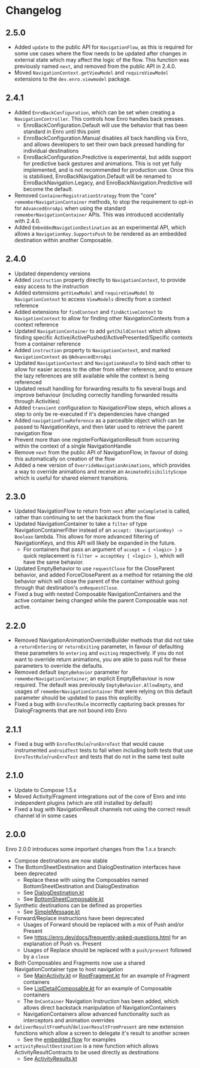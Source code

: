 # Changelog

## 2.5.0
* Added `update` to the public API for `NavigationFlow`, as this is required for some use cases where the flow needs to be updated after changes in external state which may affect the logic of the flow. This function was previously named `next`, and removed from the public API in 2.4.0.
* Moved `NavigationContext.getViewModel` and `requireViewModel` extensions to the `dev.enro.viewmodel` package.

## 2.4.1
* Added `EnroBackConfiguration`, which can be set when creating a `NavigationController`. This controls how Enro handles back presses.
  * EnroBackConfiguration.Default will use the behavior that has been standard in Enro until this point
  * EnroBackConfiguration.Manual disables all back handling via Enro, and allows developers to set their own back pressed handling for individual destinations
  * EnroBackConfiguration.Predictive is experimental, but adds support for predictive back gestures and animations. This is not yet fully implemented, and is not recommended for production use. Once this is stabilised, EnroBackNavigation.Default will be renamed to EnroBackNavigation.Legacy, and EnroBackNavigation.Predictive will become the default.
* Removed `ContainerRegistrationStrategy` from the "core" `rememberNavigationContainer` methods, to stop the requirement to opt-in for `AdvancedEnroApi` when using the standard `rememberNavigationContainer` APIs. This was introduced accidentally with 2.4.0.
* Added `EmbeddedNavigationDestination` as an experimental API, which allows a `NavigationKey.SupportsPush` to be rendered as an embedded destination within another Composable.

## 2.4.0
* Updated dependency versions
* Added `instruction` property directly to `NavigationContext`, to provide easy access to the instruction
* Added extensions `getViewModel` and `requireViewModel` to `NavigationContext` to access `ViewModels` directly from a context reference
* Added extensions for `findContext` and `findActiveContext` to `NavigationContext` to allow for finding other NavigationContexts from a context reference
* Updated `NavigationContainer` to add `getChildContext` which allows finding specific Active/ActivePushed/ActivePresented/Specific contexts from a container reference
* Added `instruction` property to `NavigationContext`, and marked `NavigationContext` as `@AdvancedEnroApi`
* Updated `NavigationContext` and `NavigationHandle` to bind each other to allow for easier access to the other from either reference, and to ensure the lazy references are still available while the context is being referenced
* Updated result handling for forwarding results to fix several bugs and improve behaviour (including correctly handling forwarded results through Activities)
* Added `transient` configuration to NavigationFlow steps, which allows a step to only be re-executed if it's dependencies have changed
* Added `navigationFlowReference` as a parcealble object which can be passed to NavigationKeys, and then later used to retrieve the parent navigation flow
* Prevent more than one registerForNavigationResult from occurring within the context of a single NavigationHandle
* Remove `next` from the public API of NavigationFlow, in favour of doing this automatically on creation of the flow
* Added a new version of `OverrideNavigationAnimations`, which provides a way to override animations and receive an `AnimatedVisibilityScope` which is useful for shared element transitions.

## 2.3.0
* Updated NavigationFlow to return from `next` after `onCompleted` is called, rather than continuing to set the backstack from the flow
* Updated NavigationContainer to take a `filter` of type NavigationContainerFilter instead of an `accept: (NavigationKey) -> Boolean` lambda. This allows for more advanced filtering of NavigationKeys, and this API will likely be expanded in the future. 
  * For containers that pass an argument of `accept = { <logic> }` a quick replacement is `filter = acceptKey { <logic> }`, which will have the same behavior.
* Updated EmptyBehavior to use `requestClose` for the CloseParent behavior, and added ForceCloseParent as a method for retaining the old behavior which will close the parent of the container without going through that destination's `onRequestClose`.
* Fixed a bug with nested Composable NavigationContainers and the active container being changed while the parent Composable was not active.  

## 2.2.0
* Removed NavigationAnimationOverrideBuilder methods that did not take a `returnEntering` or `returnExiting` parameter, in favour of defaulting these parameters to `entering` and `exiting` respectively. If you do not want to override return animations, you are able to pass null for these parameters to override the defaults.
* Removed default `EmptyBehavior` parameter for `rememberNavigationContainer`; an explicit EmptyBehaviour is now required. The default was previously `EmptyBehavior.AllowEmpty`, and usages of `rememberNavigationContainer` that were relying on this default parameter should be updated to pass this explicitly.
* Fixed a bug with `EnroTestRule` incorrectly capturing back presses for DialogFragments that are not bound into Enro

## 2.1.1
* Fixed a bug with `EnroTestRule`/`runEnroTest` that would cause instrumented `androidTest` tests to fail when including both tests that use `EnroTestRule`/`runEnroTest` and tests that do not in the same test suite

## 2.1.0
* Update to Compose 1.5.x
* Moved Activity/Fragment integrations out of the core of Enro and into independent plugins (which are still installed by default)
* Fixed a bug with NavigationResult channels not using the correct result channel id in some cases

## 2.0.0
Enro 2.0.0 introduces some important changes from the 1.x.x branch: 
* Compose destinations are now stable 
* The BottomSheetDestination and DialogDestination interfaces have been deprecated
  * Replace these with using the Composables named BottomSheetDestination and DialogDestination
  * See [DialogDestination.kt](example%2Fsrc%2Fmain%2Fjava%2Fdev%2Fenro%2Fexample%2Fdestinations%2Fcompose%2FDialogComposable.kt)
  * See [BottomSheetComposable.kt](example%2Fsrc%2Fmain%2Fjava%2Fdev%2Fenro%2Fexample%2Fdestinations%2Fcompose%2FBottomSheetComposable.kt)
* Synthetic destinations can be defined as properties
  * See [SimpleMessage.kt](example%2Fsrc%2Fmain%2Fjava%2Fdev%2Fenro%2Fexample%2Fdestinations%2Fsynthetic%2FSimpleMessage.kt)
* Forward/Replace instructions have been deprecated
  * Usages of Forward should be replaced with a mix of Push and/or Present 
  * See https://enro.dev/docs/frequently-asked-questions.html for an explanation of Push vs. Present
  * Usages of Replace should be replaced with a `push/present` followed by a `close`
* Both Composables and Fragments now use a shared NavigationContainer type to host navigation
  * See [MainActivity.kt](example%2Fsrc%2Fmain%2Fjava%2Fdev%2Fenro%2Fexample%2FMainActivity.kt) or [RootFragment.kt](example%2Fsrc%2Fmain%2Fjava%2Fdev%2Fenro%2Fexample%2FRootFragment.kt) for an example of Fragment containers
  * See [ListDetailComposable.kt](example%2Fsrc%2Fmain%2Fjava%2Fdev%2Fenro%2Fexample%2Fdestinations%2Flistdetail%2Fcompose%2FListDetailComposable.kt) for an example of Composable containers
  * The `OnContainer` Navigation Instruction has been added, which allows direct backstack manipulation of NavigationContainers
  * NavigationContainers allow advanced functionality such as interceptors and animation overrides
* `deliverResultFromPush`/`deliverResultFromPresent` are new extension functions which allow a screen to delegate it's result to another screen
  * See the [embedded flow](example%2Fsrc%2Fmain%2Fjava%2Fdev%2Fenro%2Fexample%2Fdestinations%2Fresult%2Fflow%2Fembedded) for examples
* `activityResultDestination` is a new function which allows ActivityResultContracts to be used directly as destinations
  * See [ActivityResults.kt](example%2Fsrc%2Fmain%2Fjava%2Fdev%2Fenro%2Fexample%2Fdestinations%2Factivity%2FActivityResults.kt)